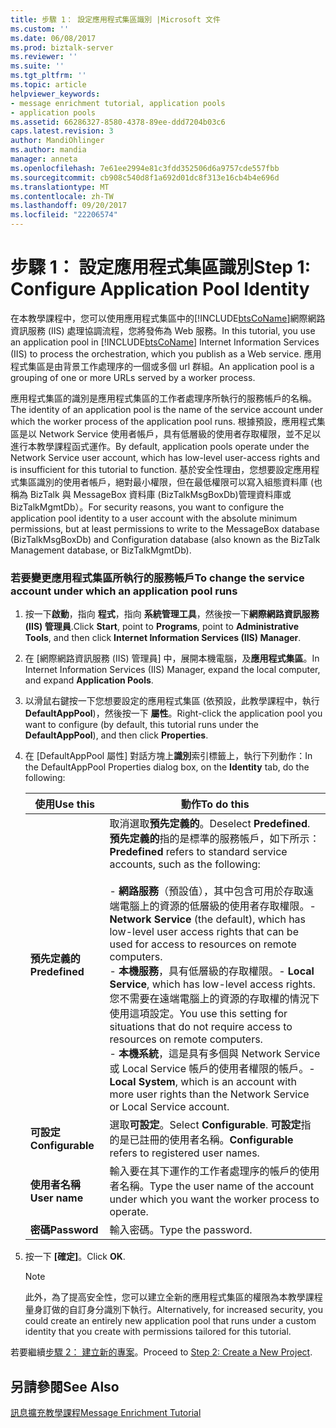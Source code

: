 ```yaml
---
title: 步驟 1： 設定應用程式集區識別 |Microsoft 文件
ms.custom: ''
ms.date: 06/08/2017
ms.prod: biztalk-server
ms.reviewer: ''
ms.suite: ''
ms.tgt_pltfrm: ''
ms.topic: article
helpviewer_keywords:
- message enrichment tutorial, application pools
- application pools
ms.assetid: 66286327-8580-4378-89ee-ddd7204b03c6
caps.latest.revision: 3
author: MandiOhlinger
ms.author: mandia
manager: anneta
ms.openlocfilehash: 7e61ee2994e81c3fdd352506d6a9757cde557fbb
ms.sourcegitcommit: cb908c540d8f1a692d01dc8f313e16cb4b4e696d
ms.translationtype: MT
ms.contentlocale: zh-TW
ms.lasthandoff: 09/20/2017
ms.locfileid: "22206574"
---
```

# <a name="step-1-configure-application-pool-identity"></a><span data-ttu-id="5f2ce-102">步驟 1： 設定應用程式集區識別</span><span class="sxs-lookup"><span data-stu-id="5f2ce-102">Step 1: Configure Application Pool Identity</span></span>
<span data-ttu-id="5f2ce-103">在本教學課程中，您可以使用應用程式集區中的[!INCLUDE[btsCoName](../../includes/btsconame-md.md)]網際網路資訊服務 (IIS) 處理協調流程，您將發佈為 Web 服務。</span><span class="sxs-lookup"><span data-stu-id="5f2ce-103">In this tutorial, you use an application pool in [!INCLUDE[btsCoName](../../includes/btsconame-md.md)] Internet Information Services (IIS) to process the orchestration, which you publish as a Web service.</span></span> <span data-ttu-id="5f2ce-104">應用程式集區是由背景工作處理序的一個或多個 url 群組。</span><span class="sxs-lookup"><span data-stu-id="5f2ce-104">An application pool is a grouping of one or more URLs served by a worker process.</span></span>  
  
 <span data-ttu-id="5f2ce-105">應用程式集區的識別是應用程式集區的工作者處理序所執行的服務帳戶的名稱。</span><span class="sxs-lookup"><span data-stu-id="5f2ce-105">The identity of an application pool is the name of the service account under which the worker process of the application pool runs.</span></span> <span data-ttu-id="5f2ce-106">根據預設，應用程式集區是以 Network Service 使用者帳戶，具有低層級的使用者存取權限，並不足以進行本教學課程函式運作。</span><span class="sxs-lookup"><span data-stu-id="5f2ce-106">By default, application pools operate under the Network Service user account, which has low-level user-access rights and is insufficient for this tutorial to function.</span></span> <span data-ttu-id="5f2ce-107">基於安全性理由，您想要設定應用程式集區識別的使用者帳戶，絕對最小權限，但在最低權限可以寫入組態資料庫 (也稱為 BizTalk 與 MessageBox 資料庫 (BizTalkMsgBoxDb)管理資料庫或 BizTalkMgmtDb）。</span><span class="sxs-lookup"><span data-stu-id="5f2ce-107">For security reasons, you want to configure the application pool identity to a user account with the absolute minimum permissions, but at least permissions to write to the MessageBox database (BizTalkMsgBoxDb) and Configuration database (also known as the BizTalk Management database, or BizTalkMgmtDb).</span></span>  
  
### <a name="to-change-the-service-account-under-which-an-application-pool-runs"></a><span data-ttu-id="5f2ce-108">若要變更應用程式集區所執行的服務帳戶</span><span class="sxs-lookup"><span data-stu-id="5f2ce-108">To change the service account under which an application pool runs</span></span>  
  
1.  <span data-ttu-id="5f2ce-109">按一下**啟動**，指向 **程式**，指向 **系統管理工具**，然後按一下**網際網路資訊服務 (IIS) 管理員**.</span><span class="sxs-lookup"><span data-stu-id="5f2ce-109">Click **Start**, point to **Programs**, point to **Administrative Tools**, and then click **Internet Information Services (IIS) Manager**.</span></span>  
  
2.  <span data-ttu-id="5f2ce-110">在 [網際網路資訊服務 (IIS) 管理員] 中，展開本機電腦，及**應用程式集區**。</span><span class="sxs-lookup"><span data-stu-id="5f2ce-110">In Internet Information Services (IIS) Manager, expand the local computer, and expand **Application Pools**.</span></span>  
  
3.  <span data-ttu-id="5f2ce-111">以滑鼠右鍵按一下您想要設定的應用程式集區 (依預設，此教學課程中，執行**DefaultAppPool**)，然後按一下 **屬性**。</span><span class="sxs-lookup"><span data-stu-id="5f2ce-111">Right-click the application pool you want to configure (by default, this tutorial runs under the **DefaultAppPool**), and then click **Properties**.</span></span>  
  
4.  <span data-ttu-id="5f2ce-112">在 [DefaultAppPool 屬性] 對話方塊上**識別**索引標籤上，執行下列動作：</span><span class="sxs-lookup"><span data-stu-id="5f2ce-112">In the DefaultAppPool Properties dialog box, on the **Identity** tab, do the following:</span></span>  
  
    |<span data-ttu-id="5f2ce-113">使用</span><span class="sxs-lookup"><span data-stu-id="5f2ce-113">Use this</span></span>|<span data-ttu-id="5f2ce-114">動作</span><span class="sxs-lookup"><span data-stu-id="5f2ce-114">To do this</span></span>|  
    |--------------|----------------|  
    |<span data-ttu-id="5f2ce-115">**預先定義的**</span><span class="sxs-lookup"><span data-stu-id="5f2ce-115">**Predefined**</span></span>|<span data-ttu-id="5f2ce-116">取消選取**預先定義的**。</span><span class="sxs-lookup"><span data-stu-id="5f2ce-116">Deselect **Predefined**.</span></span> <span data-ttu-id="5f2ce-117">**預先定義的**指的是標準的服務帳戶，如下所示：</span><span class="sxs-lookup"><span data-stu-id="5f2ce-117">**Predefined** refers to standard service accounts, such as the following:</span></span><br /><br /> <span data-ttu-id="5f2ce-118">-   **網路服務**（預設值），其中包含可用於存取遠端電腦上的資源的低層級的使用者存取權限。</span><span class="sxs-lookup"><span data-stu-id="5f2ce-118">-   **Network Service** (the default), which has low-level user access rights that can be used for access to resources on remote computers.</span></span><br /><span data-ttu-id="5f2ce-119">-   **本機服務**，具有低層級的存取權限。</span><span class="sxs-lookup"><span data-stu-id="5f2ce-119">-   **Local Service**, which has low-level access rights.</span></span> <span data-ttu-id="5f2ce-120">您不需要在遠端電腦上的資源的存取權的情況下使用這項設定。</span><span class="sxs-lookup"><span data-stu-id="5f2ce-120">You use this setting for situations that do not require access to resources on remote computers.</span></span><br /><span data-ttu-id="5f2ce-121">-   **本機系統**，這是具有多個與 Network Service 或 Local Service 帳戶的使用者權限的帳戶。</span><span class="sxs-lookup"><span data-stu-id="5f2ce-121">-   **Local System**, which is an account with more user rights than the Network Service or Local Service account.</span></span>|  
    |<span data-ttu-id="5f2ce-122">**可設定**</span><span class="sxs-lookup"><span data-stu-id="5f2ce-122">**Configurable**</span></span>|<span data-ttu-id="5f2ce-123">選取**可設定**。</span><span class="sxs-lookup"><span data-stu-id="5f2ce-123">Select **Configurable**.</span></span> <span data-ttu-id="5f2ce-124">**可設定**指的是已註冊的使用者名稱。</span><span class="sxs-lookup"><span data-stu-id="5f2ce-124">**Configurable** refers to registered user names.</span></span>|  
    |<span data-ttu-id="5f2ce-125">**使用者名稱**</span><span class="sxs-lookup"><span data-stu-id="5f2ce-125">**User name**</span></span>|<span data-ttu-id="5f2ce-126">輸入要在其下運作的工作者處理序的帳戶的使用者名稱。</span><span class="sxs-lookup"><span data-stu-id="5f2ce-126">Type the user name of the account under which you want the worker process to operate.</span></span>|  
    |<span data-ttu-id="5f2ce-127">**密碼**</span><span class="sxs-lookup"><span data-stu-id="5f2ce-127">**Password**</span></span>|<span data-ttu-id="5f2ce-128">輸入密碼。</span><span class="sxs-lookup"><span data-stu-id="5f2ce-128">Type the password.</span></span>|  
  
5.  <span data-ttu-id="5f2ce-129">按一下 **[確定]**。</span><span class="sxs-lookup"><span data-stu-id="5f2ce-129">Click **OK**.</span></span>  
  
    > [!NOTE]
    >  <span data-ttu-id="5f2ce-130">此外，為了提高安全性，您可以建立全新的應用程式集區的權限為本教學課程量身訂做的自訂身分識別下執行。</span><span class="sxs-lookup"><span data-stu-id="5f2ce-130">Alternatively, for increased security, you could create an entirely new application pool that runs under a custom identity that you create with permissions tailored for this tutorial.</span></span>  
  
 <span data-ttu-id="5f2ce-131">若要繼續[步驟 2： 建立新的專案](../../adapters-and-accelerators/accelerator-hl7/step-2-create-a-new-project.md)。</span><span class="sxs-lookup"><span data-stu-id="5f2ce-131">Proceed to [Step 2: Create a New Project](../../adapters-and-accelerators/accelerator-hl7/step-2-create-a-new-project.md).</span></span>  
  
## <a name="see-also"></a><span data-ttu-id="5f2ce-132">另請參閱</span><span class="sxs-lookup"><span data-stu-id="5f2ce-132">See Also</span></span>  
 [<span data-ttu-id="5f2ce-133">訊息擴充教學課程</span><span class="sxs-lookup"><span data-stu-id="5f2ce-133">Message Enrichment Tutorial</span></span>](../../adapters-and-accelerators/accelerator-hl7/message-enrichment-tutorial.md)